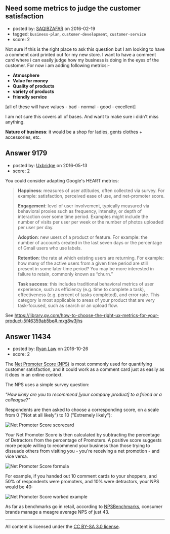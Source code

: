 ## Need some metrics to judge the customer satisfaction

- posted by: [SAQIBZAFAR](https://stackexchange.com/users/1115382/saqibzafar) on 2016-02-19
- tagged: `business-plan`, `customer-development`, `customer-service`
- score: 2

Not sure if this is the right place to ask this question but I am looking to have a comment card printed out for my new store. I want to have a comment card where i can easily judge how my business is doing in the eyes of the customer. For now i am adding following metrics:-

 - **Atmosphere**
 - **Value for money**
 - **Quality of products**
 - **variety of products**
 - **friendly service**

[all of these will have values - bad - normal - good - excellent]

I am not sure this covers all of bases. And want to make sure i didn't miss anything. 

**Nature of business**: it would be a shop for ladies, gents clothes + accessories, etc.



## Answer 9179

- posted by: [Uxbridge](https://stackexchange.com/users/7359632/uxbridge) on 2016-05-13
- score: 2

You could consider adapting Google's HEART metrics: 



> **Happiness**: measures of user attitudes, often collected via survey. For example: satisfaction, perceived ease of use, and net-promoter
> score.
> 
> **Engagement**: level of user involvement, typically measured via behavioral proxies such as frequency, intensity, or depth of
> interaction over some time period. Examples might include the number
> of visits per user per week or the number of photos uploaded per user
> per day.
> 
> **Adoption**: new users of a product or feature. For example: the number of accounts created in the last seven days or the percentage of
> Gmail users who use labels.
> 
> **Retention**: the rate at which existing users are returning. For example: how many of the active users from a given time period are
> still present in some later time period? You may be more interested in
> failure to retain, commonly known as “churn.”
> 
> **Task success**: this includes traditional behavioral metrics of user experience, such as efficiency (e.g. time to complete a task),
> effectiveness (e.g. percent of tasks completed), and error rate. This
> category is most applicable to areas of your product that are very
> task-focused, such as search or an upload flow.

See https://library.gv.com/how-to-choose-the-right-ux-metrics-for-your-product-5f46359ab5be#.mxg8w3jhs


## Answer 11434

- posted by: [Ryan Law](https://stackexchange.com/users/9520414/ryan-law) on 2016-10-26
- score: 2

<p>The <a href="https://www.cobloom.com/blog/saas-metrics" rel="nofollow noreferrer">Net Promoter Score (NPS)</a> is most commonly used for quantifying customer satisfaction, and it could work as a comment card just as easily as it does in an online context.</p>

<p>The NPS uses a simple survey question:</p>

<p><em>"How likely are you to recommend 
[your company product] to a friend or a colleague?"</em></p>

<p>Respondents are then asked to choose a corresponding score, on a scale from 0 ("Not at all likely") to 10 ("Extremely likely"):</p>

<p><img src="https://www.cobloom.com/hs-fs/hubfs/Images/blog/Net_Promoter_Score.png?t=1477391087776&amp;width=320&amp;name=Net_Promoter_Score.png" alt="Net Promoter Score scorecard"></p>

<p>Your Net Promoter Score is then calculated by subtracting the percentage of Detractors from the percentage of Promoters. A positive score suggests more people willing to recommend your business than those trying to dissuade others from visiting you - you're receiving a net promotion - and vice versa.</p>

<p><img src="https://chart.apis.google.com/chart?chf=bg,s,fffff0&amp;cht=tx&amp;chl=%5Ctext%7BNPS%7D%3D%5C%25%5Ctext%7BPromoters%7D-%5C%25%5Ctext%7BDetractors%7D" alt="Net Promoter Score formula"></p>

<p>For example, if you handed out 10 comment cards to your shoppers, and 50% of respondents were promoters, and 10% were detractors, your NPS would be 40:</p>

<p><img src="https://chart.apis.google.com/chart?chf=bg,s,fffff0&amp;cht=tx&amp;chl=%5Ctext%7BNPS%7D%3D50%5C%25-10%5C%25%3D40" alt="Net Promoter Score worked example"></p>

<p>As far as benchmarks go in retail, according to <a href="https://npsbenchmarks.com/" rel="nofollow noreferrer">NPSBenchmarks</a>, consumer brands manage a meagre average NPS of just 43.</p>




---

All content is licensed under the [CC BY-SA 3.0 license](https://creativecommons.org/licenses/by-sa/3.0/).
